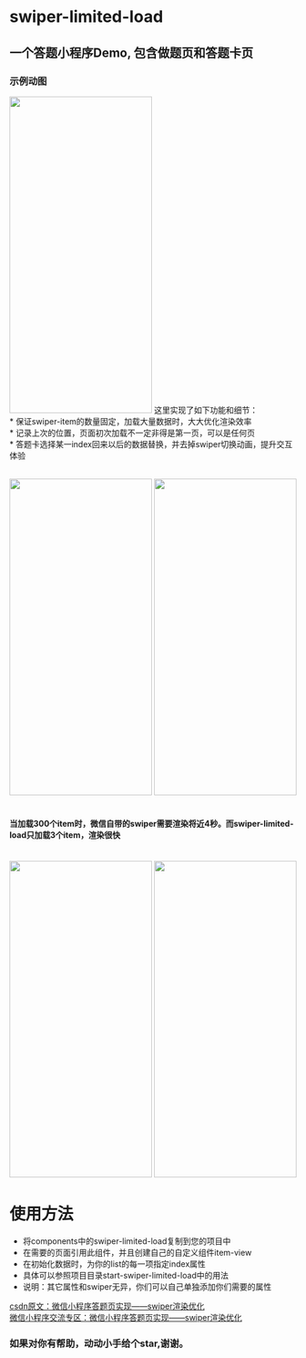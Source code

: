 # swiper-limited-load
## 一个答题小程序Demo, 包含做题页和答题卡页
### 示例动图
<img src="https://img-blog.csdnimg.cn/20200918102227499.gif" width = "250" height = "555"/>
这里实现了如下功能和细节：<br>
* 保证swiper-item的数量固定，加载大量数据时，大大优化渲染效率<br>
* 记录上次的位置，页面初次加载不一定非得是第一页，可以是任何页<br>
* 答题卡选择某一index回来以后的数据替换，并去掉swiper切换动画，提升交互体验<br><br>

<img src="https://img-blog.csdnimg.cn/20200916142812474.jpeg" width = "250" height = "555"/>   <img src="https://img-blog.csdnimg.cn/20200916142842196.jpeg" width = "250" height = "555" /><br><br>
#### 当加载300个item时，微信自带的swiper需要渲染将近4秒。而swiper-limited-load只加载3个item，渲染很快<br><br>
<img src="https://img-blog.csdnimg.cn/20201228150032890.jpeg" width = "250" height = "555"/>   <img src="https://img-blog.csdnimg.cn/2020122815013697.jpeg" width = "250" height = "555" />

# 使用方法<br>
* 将components中的swiper-limited-load复制到您的项目中<br>
* 在需要的页面引用此组件，并且创建自己的自定义组件item-view<br>
* 在初始化数据时，为你的list的每一项指定index属性<br>
* 具体可以参照项目目录start-swiper-limited-load中的用法<br>
* 说明：其它属性和swiper无异，你们可以自己单独添加你们需要的属性<br>

[csdn原文：微信小程序答题页实现——swiper渲染优化](https://blog.csdn.net/pengbo6665631/article/details/103955422)<br>
[微信小程序交流专区：微信小程序答题页实现——swiper渲染优化](https://developers.weixin.qq.com/community/develop/article/doc/000ecafb3486f07000c92c3225c013)<br>

### 如果对你有帮助，动动小手给个star,谢谢。

